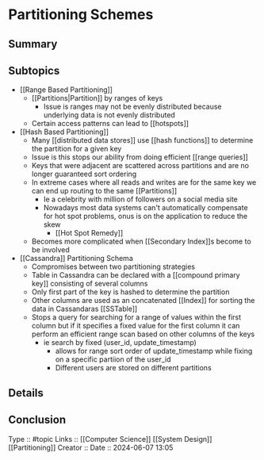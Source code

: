 # Partitioning Schemes

## Summary

## Subtopics

- [[Range Based Partitioning]]
	- [[Partitions|Partition]] by ranges of keys
		- Issue is ranges may not be evenly distributed because underlying data is not evenly distributed
	- Certain access patterns can lead to [[hotspots]]
- [[Hash Based Partitioning]]
	- Many [[distributed data stores]] use [[hash functions]] to determine the partition for a given key
	- Issue is this stops our ability from doing efficient [[range queries]]
	- Keys that were adjacent are scattered across partitions and are no longer guaranteed sort ordering
	- In extreme cases where all reads and writes are for the same key we can end up routing to the same [[Partitions]]
		- Ie a celebrity with million of followers on a social media site
		- Nowadays most data systems can't automatically compensate for hot spot problems, onus is on the application to reduce the skew
			- [[Hot Spot Remedy]]
	- Becomes more complicated when [[Secondary Index]]s become to be involved
- [[Cassandra]] Partitioning Schema
	- Compromises between two partitioning strategies
	- Table in Cassandra can be declared with a [[compound primary key]] consisting of several columns
	- Only first part of the key is hashed to determine the partition
	- Other columns are used as an concatenated [[Index]] for sorting the data in Cassandaras [[SSTable]]
	- Stops a query for searching for a range of values within the first column but if it specifies a fixed value for the first column it can perform an efficient range scan based on other columns  of the keys
		- ie search by fixed (user_id, update_timestamp)
			- allows for range sort order of update_timestamp while fixing on a specific partiion of the user_id
			- Different users are stored on different partitions

## Details

## Conclusion


Type :: #topic
Links :: [[Computer Science]] [[System Design]] [[Partitioning]]
Creator ::
Date ::  2024-06-07 13:05